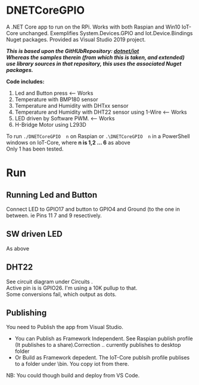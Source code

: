 # DNETCoreGPIO

A .NET Core app to run on the RPi. Works with both Raspian and Win10 IoT-Core unchanged.
Exemplifies System.Devices.GPIO and Iot.Device.Bindings Nuget packages. Provided as Visual Studio 2019 project.

_**This is based upon the GitHUbRepository: [dotnet/iot](https://github.com/dotnet/iot)<br>
Whereas the samples therein (from which this is taken, and extended) use library sources in that repository, this uses the associated Nuget packages.**_

**Code includes:**
1. Led and Button press  <-- Works
2. Temperature with BMP180 sensor
3. Temperature and Humidity with DHTxx sensor
4. Temperature and Humidity with DHT22 sensor using 1-Wire <-- Works
5. LED driven by Software PWM.  <-- Works
6. H-Bridge Motor using L293D

To run ```./DNETCoreGPIO  n``` on Raspian or ```.\DNETCoreGPIO  n``` in a PowerShell windows on IoT-Core,  where **n is 1,2 ... 6** as above<br>
Only 1 has been tested.

# Run
## Running Led and Button
Connect LED to GPIO17 and button to GPIO4 and Ground (to the one in between. ie Pins 11 7 and 9 resectively.
## SW driven LED
As above
## DHT22
See circuit diagram under Circuits  .<br> Active pin is is GPIO26. I'm using a 10K pullup to that. <br>Some conversions fail, which output as dots.

## Publishing
You need to Publish the app from Visual Studio.
- You can Publish as Framework Independent. See Raspian publish profile (It publishes to a share).Correction .. currently publishes to desktop folder
- Or Build as Framework depedent. The IoT-Core publsih profile publises to a folder under \bin. You copy iot from there.

NB: You could though build and deploy from VS Code.
